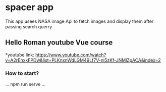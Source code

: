 # spacer app

This app usees NASA image Api to fetch images and display them after passing search querry

## Hello Roman youtube Vue course

*youtube link: https://www.youtube.com/watch?v=A2rEhxkFPDw&list=PLKnxnWdLGM49Lf7V-nl5zKf-JNMlZpACA&index=2

### How to start?
...
npm run serve
...

